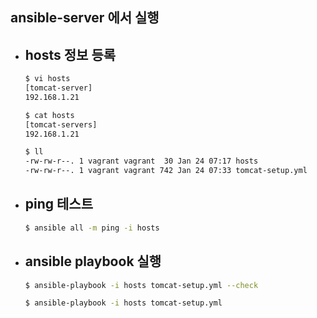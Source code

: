 ## ansible-server 에서 실행

- ## hosts 정보 등록
    ```bash
    $ vi hosts
    [tomcat-server]
    192.168.1.21

    $ cat hosts
    [tomcat-servers]
    192.168.1.21

    $ ll
    -rw-rw-r--. 1 vagrant vagrant  30 Jan 24 07:17 hosts
    -rw-rw-r--. 1 vagrant vagrant 742 Jan 24 07:33 tomcat-setup.yml
    ```

- ## ping 테스트
    ```bash
    $ ansible all -m ping -i hosts
    ```

- ## ansible playbook 실행 
    ```bash
    $ ansible-playbook -i hosts tomcat-setup.yml --check

    $ ansible-playbook -i hosts tomcat-setup.yml
    ```
